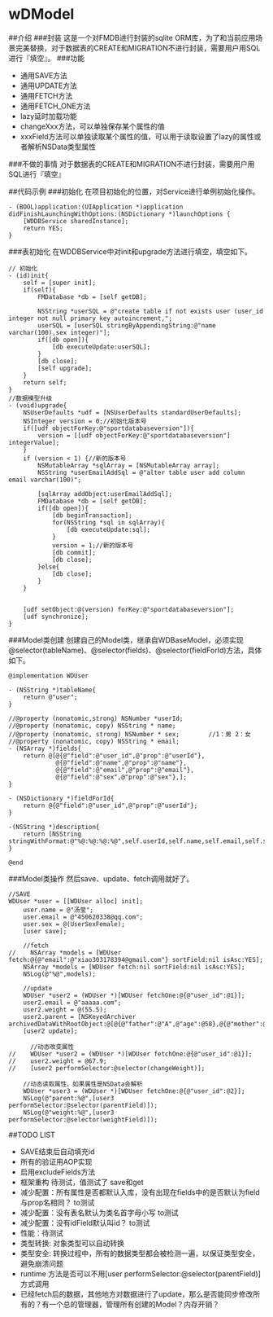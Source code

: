 # wDModel
##介绍
###封装
这是一个对FMDB进行封装的sqlite ORM库，为了和当前应用场景完美替换，对于数据表的CREATE和MIGRATION不进行封装，需要用户用SQL进行『填空』。
###功能

* 通用SAVE方法
* 通用UPDATE方法
* 通用FETCH方法
* 通用FETCH_ONE方法
* lazy延时加载功能
* changeXxx方法，可以单独保存某个属性的值
* xxxField方法可以单独读取某个属性的值，可以用于读取设置了lazy的属性或者解析NSData类型属性

###不做的事情
对于数据表的CREATE和MIGRATION不进行封装，需要用户用SQL进行『填空』

##代码示例
###初始化
在项目初始化的位置，对Service进行单例初始化操作。

```objc
- (BOOL)application:(UIApplication *)application didFinishLaunchingWithOptions:(NSDictionary *)launchOptions {
    [WDDBService sharedInstance];
    return YES;
}
```
###表初始化
在WDDBService中对init和upgrade方法进行填空，填空如下。

```objc
// 初始化
- (id)init{
    self = [super init];
    if(self){
        FMDatabase *db = [self getDB];
        
        NSString *userSQL = @"create table if not exists user (user_id integer not null primary key autoincrement,";
        userSQL = [userSQL stringByAppendingString:@"name varchar(100),sex integer)"];
        if([db open]){
            [db executeUpdate:userSQL];
        }
        [db close];
        [self upgrade];
    }
    return self;
}
//数据模型升级
- (void)upgrade{
    NSUserDefaults *udf = [NSUserDefaults standardUserDefaults];
    NSInteger version = 0;//初始化版本号
    if([udf objectForKey:@"sportdatabaseversion"]){
        version = [[udf objectForKey:@"sportdatabaseversion"] integerValue];
    }
    if (version < 1) {//新的版本号
        NSMutableArray *sqlArray = [NSMutableArray array];
        NSString *userEmailAddSql = @"alter table user add column email varchar(100)";
        
        [sqlArray addObject:userEmailAddSql];
        FMDatabase *db = [self getDB];
        if([db open]){
            [db beginTransaction];
            for(NSString *sql in sqlArray){
                [db executeUpdate:sql];
            }
            version = 1;//新的版本号
            [db commit];
            [db close];
        }else{
            [db close];
        }
    }
    
    
    [udf setObject:@(version) forKey:@"sportdatabaseversion"];
    [udf synchronize];
}
```

###Model类创建
创建自己的Model类，继承自WDBaseModel，必须实现 @selector(tableName)、@selector(fields)、@selector(fieldForId)方法，具体如下。

```objc
@implementation WDUser

- (NSString *)tableName{
    return @"user";
}

//@property (nonatomic,strong) NSNumber *userId;
//@property (nonatomic, copy) NSString * name;
//@property (nonatomic, strong) NSNumber * sex;        //1：男 2：女
//@property (nonatomic, copy) NSString * email;
- (NSArray *)fields{
    return @[@{@"field":@"user_id",@"prop":@"userId"},
             @{@"field":@"name",@"prop":@"name"},
             @{@"field":@"email",@"prop":@"email"},
             @{@"field":@"sex",@"prop":@"sex"},];
}

- (NSDictionary *)fieldForId{
    return @{@"field":@"user_id",@"prop":@"userId"};
}

-(NSString *)description{
    return [NSString stringWithFormat:@"%@:%@:%@:%@",self.userId,self.name,self.email,self.sex];
}

@end
```

###Model类操作
然后save、update、fetch调用就好了。

```objc
//SAVE
WDUser *user = [[WDUser alloc] init];
    user.name = @"汤莹";
    user.email = @"450620338@qq.com";
    user.sex = @(UserSexFemale);
    [user save];
    
    //fetch
//    NSArray *models = [WDUser fetch:@{@"email":@"xiao303178394@gmail.com"} sortField:nil isAsc:YES];
    NSArray *models = [WDUser fetch:nil sortField:nil isAsc:YES];
    NSLog(@"%@",models);
    
    //update
    WDUser *user2 = (WDUser *)[WDUser fetchOne:@{@"user_id":@1}];
    user2.email = @"aaaaa.com";
    user2.weight = @(55.5);
    user2.parent = [NSKeyedArchiver archivedDataWithRootObject:@[@{@"father":@"A",@"age":@58},@{@"mother":@"B",@"age":@52}]];
    [user2 update];
    
      //动态改变属性
//    WDUser *user2 = (WDUser *)[WDUser fetchOne:@{@"user_id":@1}];
//    user2.weight = @67.9;
//    [user2 performSelector:@selector(changeWeight)];
    
    //动态读取属性，如果属性是NSData会解析
    WDUser *user3 = (WDUser *)[WDUser fetchOne:@{@"user_id":@2}];
    NSLog(@"parent:%@",[user3 performSelector:@selector(parentField)]);
    NSLog(@"weight:%@",[user3 performSelector:@selector(weightField)]);
```

##TODO LIST

* SAVE结束后自动填充id
* 所有的验证用AOP实现
* 启用excludeFields方法
* 框架重构 待测试，值测试了 save和get
* 减少配置：所有属性是否都默认入库，没有出现在fields中的是否默认为field与prop名相同？ to测试
* 减少配置：没有表名默认为类名首字母小写 to测试
* 减少配置：没有idField默认叫id？ to测试
* 性能：待测试
* 类型转换: 对象类型可以自动转换
* 类型安全: 转换过程中，所有的数据类型都会被检测一遍，以保证类型安全，避免崩溃问题
* runtime 方法是否可以不用[user performSelector:@selector(parentField)]方式调用
* 已经fetch后的数据，其他地方对数据进行了update，那么是否能同步修改所有的？有一个总的管理器，管理所有创建的Model？内存开销？


